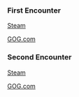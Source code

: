### First Encounter 

[Steam](https://store.steampowered.com/app/41050/Serious_Sam_Classic_The_First_Encounter)

[GOG.com](https://www.gog.com/game/serious_sam_the_first_encounter)

### Second Encounter

[Steam](https://store.steampowered.com/app/41060/Serious_Sam_Classic_The_Second_Encounter)

[GOG.com](https://www.gog.com/game/serious_sam_the_second_encounter)